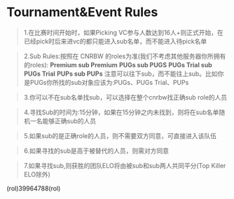 # Tournament&Event Rules
> 1.在比赛时间开始时，如果Picking VC参与人数达到16人+则正式开始，在已经pick时后来进vc的都只能进入sub名单，而不能进入待pick名单

> 2.Sub Rules:按照在 CNRBW 的roles为准(我们不考虑其他服务器你所拥有的roles):
**Premium sub Premium**
**PUGs sub PUGS**
**PUGs Trial sub PUGs Trial**
**PUPs sub PUPs**
注意可以往下sub，而不能往上sub。比如你是PUGs你所找的sub对象应该为:PUGs、PUGs Trial、PUPs

> 3.你可以不在sub名单找sub，可以选择在整个cnrbw找正确sub role的人员

> 4.寻找Sub的时间为:15分钟，如果在15分钟之内未找到，则将在sub名单随机一名能够正确sub的人员

> 5.如果sub的是正确role的人员，则不需要双方同意，可直接进入该队伍

> 6.如果寻找的sub是高于被替代的人员，则需对方同意

> 7.如果寻找sub,则获胜的团队ELO将由被sub和sub两人共同平分(Top Killer ELO除外)

(rol)39964788(rol)


